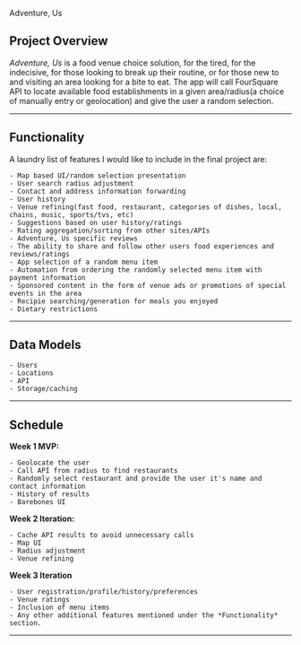 Adventure, Us
## **Project Overview**

*Adventure, Us* is a food venue choice solution, for the tired, for the indecisive, for those looking to break up their routine, or for those new to and visiting an area looking for a bite to eat. The app will call FourSquare API to locate available food establishments in a given area/radius(a choice of manually entry or geolocation) and give the user a random selection.


---
## **Functionality**

 A laundry list of features I would like to include in the final project are:
~~~
- Map based UI/random selection presentation
- User search radius adjustment
- Contact and address information forwarding
- User history
- Venue refining(fast food, restaurant, categories of dishes, local, chains, music, sports/tvs, etc)
- Suggestions based on user history/ratings
- Rating aggregation/sorting from other sites/APIs
- Adventure, Us specific reviews
- The ability to share and follow other users food experiences and reviews/ratings
- App selection of a random menu item
- Automation from ordering the randomly selected menu item with payment information
- Sponsored content in the form of venue ads or promotions of special events in the area
- Recipie searching/generation for meals you enjoyed
- Dietary restrictions
~~~


---
## **Data Models**

~~~
- Users
- Locations
- API
- Storage/caching
~~~

---
## **Schedule**


**Week 1 MVP:** 
~~~
- Geolocate the user
- Call API from radius to find restaurants
- Randomly select restaurant and provide the user it's name and contact information
- History of results
- Barebones UI
~~~
**Week 2 Iteration:** 
~~~
- Cache API results to avoid unnecessary calls
- Map UI
- Radius adjustment
- Venue refining
~~~
**Week 3 Iteration**
~~~
- User registration/profile/history/preferences
- Venue ratings
- Inclusion of menu items
- Any other additional features mentioned under the *Functionality* section.
~~~
---
